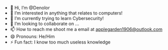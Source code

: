 - 👋 Hi, I’m @Denolor
- 👀 I’m interested in anything that relates to computers!
- 🌱 I’m currently trying to learn Cybersecurity!
- 💞️ I’m looking to collaborate on ...
- 📫 How to reach me shoot me a email at applegarden1906@outlook.com
- 😄 Pronouns: He/Him
- ⚡ Fun fact: I know too much useless knowledge

<!---
Denolor/Denolor is a ✨ special ✨ repository because its `README.md` (this file) appears on your GitHub profile.
You can click the Preview link to take a look at your changes.
--->
